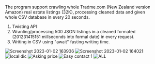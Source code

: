 The program support crawling whole Tradme.com (New Zealand version Amazon) real estate listings (32K), processing cleaned data and given whole CSV database in every 20 seconds.

1. Twisting API
2. Wranling/processing 500 JSON listings in a cleaned formated (201231415151 millseconds into formal date) in every request.
3. Writing in CSV using "await" fasting writing time.



![Screenshot 2023-01-02 163936](https://user-images.githubusercontent.com/124453554/224488586-a6f0d2d8-98d1-48e2-949d-7ec4c3092e8e.png)
![Screenshot 2023-01-02 164021](https://user-images.githubusercontent.com/124453554/224488589-9bb7f741-8097-4418-aaeb-94b08de79379.png)
![local dic ](https://user-images.githubusercontent.com/124453554/224488595-09a26da5-205a-481b-877f-2b8948cca020.png)
![Asking price ](https://user-images.githubusercontent.com/124453554/224488605-2b244b72-230c-4d10-b702-b8a1251a0428.png)
![Easy contact 1 ](https://user-images.githubusercontent.com/124453554/224488793-79ab03d5-dde3-4995-8e75-da88d367db33.png)
![ALL](https://user-images.githubusercontent.com/124453554/224488615-f8ce4864-fea2-46a6-9ae8-f212f9a0a8bd.png)
